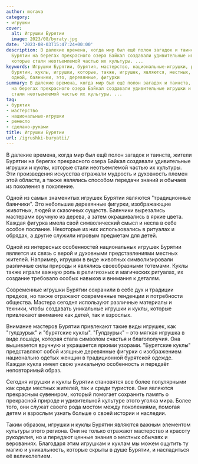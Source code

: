 ```yaml
---
author: morava
category:
- игрушки
cover:
  alt: Игрушки Бурятии
  image: 2023/08/byraty.jpg
date: '2023-08-03T15:47:24+00:00'
description: В далекие времена, когда мир был ещё полон загадок и таинств, жители
  Бурятии на берегах прекрасного озера Байкал создавали удивительные игрушки и куклы,
  которые стали неотъемлемой частью их культуры. ...
keywords: Игрушки Бурятии, бурятия, мастерство, национальные-игрушки, ремесло, сделано-руками,
  бурятии, куклы, игрушки, которые, также, игрушек, являются, местных, культуры, являлись,
  одной, баянчики, это, деревянные, фигурки
summary: В далекие времена, когда мир был ещё полон загадок и таинств, жители Бурятии
  на берегах прекрасного озера Байкал создавали удивительные игрушки и куклы, которые
  стали неотъемлемой частью их культуры. ...
tag:
- бурятия
- мастерство
- национальные-игрушки
- ремесло
- сделано-руками
title: Игрушки Бурятии
url: /igrushki-buryatii/
---
```


В далекие времена, когда мир был ещё полон загадок и таинств, жители Бурятии на берегах прекрасного озера Байкал создавали удивительные игрушки и куклы, которые стали неотъемлемой частью их культуры. Эти произведения искусства отражали мудрость и духовность племен этой области, а также являлись способом передачи знаний и обычаев из поколения в поколение.

Одной из самых знаменитых игрушек Бурятии являются "традиционные баянчики". Это небольшие деревянные фигурки, изображающие животных, людей и сказочных существ. Баянчики вырезались мастерами вручную из дерева, а затем окрашивались в яркие цвета. Каждая фигурка имела свой символический смысл и несла в себе особое послание. Некоторые из них использовались в ритуалах и обрядах, а другие служили игровым предметам для детей.

Одной из интересных особенностей национальных игрушек Бурятии является их связь с верой и духовными представлениями местных жителей. Например, игрушки в виде животных символизировали различные силы природы и являлись своеобразными тотемами. Куклы также играли важную роль в религиозных и магических ритуалах, их создание требовало особых навыков и внимания к деталям.

Современные игрушки Бурятии сохранили в себе дух и традиции предков, но также отражают современные тенденции и потребности общества. Мастера сегодня используют различные материалы и техники, чтобы создавать уникальные игрушки и куклы, которые привлекают внимание как детей, так и взрослых.

Внимание мастеров Бурятии привлекают такие виды игрушек, как "гулдзурык" и "бурятские куклы". "Гулдзурык" – это мягкая игрушка в виде лошади, которая стала символом счастья и благополучия. Она вышивается вручную и украшается яркими узорами. "Бурятские куклы" представляют собой изящные деревянные фигурки с изображением национально одетых женщин в традиционной бурятской одежде. Каждая кукла имеет свою уникальную особенность и передаёт неповторимый образ.

Сегодня игрушки и куклы Бурятии становятся все более популярными как среди местных жителей, так и среди туристов. Они являются прекрасным сувениром, который помогает сохранить память о прекрасной природе и удивительной культуре этого уголка мира. Более того, они служат своего рода мостом между поколениями, помогая детям и взрослым узнать больше о своей истории и наследии.

Таким образом, игрушки и куклы Бурятии являются важным элементом культуры этого региона. Они не только отражают мастерство и красоту рукоделия, но и передают ценные знания о местных обычаях и верованиях. Благодаря этим игрушкам и куклам мы можем ощутить ту магию и уникальность, которые скрыты в душе Бурятии, и насладиться её великолепием.